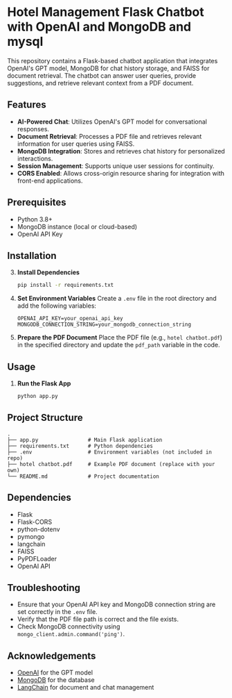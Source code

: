 # Hotel Management Flask Chatbot with OpenAI and MongoDB and mysql

This repository contains a Flask-based chatbot application that integrates OpenAI's GPT model, MongoDB for chat history storage, and FAISS for document retrieval. The chatbot can answer user queries, provide suggestions, and retrieve relevant context from a PDF document.

## Features

- **AI-Powered Chat**: Utilizes OpenAI's GPT model for conversational responses.
- **Document Retrieval**: Processes a PDF file and retrieves relevant information for user queries using FAISS.
- **MongoDB Integration**: Stores and retrieves chat history for personalized interactions.
- **Session Management**: Supports unique user sessions for continuity.
- **CORS Enabled**: Allows cross-origin resource sharing for integration with front-end applications.

## Prerequisites

- Python 3.8+
- MongoDB instance (local or cloud-based)
- OpenAI API Key

## Installation



3. **Install Dependencies**
   ```bash
   pip install -r requirements.txt
   ```

4. **Set Environment Variables**
   Create a `.env` file in the root directory and add the following variables:
   ```env
   OPENAI_API_KEY=your_openai_api_key
   MONGODB_CONNECTION_STRING=your_mongodb_connection_string
   ```

5. **Prepare the PDF Document**
   Place the PDF file (e.g., `hotel chatbot.pdf`) in the specified directory and update the `pdf_path` variable in the code.

## Usage

1. **Run the Flask App**
   ```bash
   python app.py
   ```


## Project Structure

```plaintext
.
├── app.py                # Main Flask application
├── requirements.txt      # Python dependencies
├── .env                  # Environment variables (not included in repo)
├── hotel chatbot.pdf     # Example PDF document (replace with your own)
└── README.md             # Project documentation
```

## Dependencies

- Flask
- Flask-CORS
- python-dotenv
- pymongo
- langchain
- FAISS
- PyPDFLoader
- OpenAI API

## Troubleshooting

- Ensure that your OpenAI API key and MongoDB connection string are set correctly in the `.env` file.
- Verify that the PDF file path is correct and the file exists.
- Check MongoDB connectivity using `mongo_client.admin.command('ping')`.




## Acknowledgements

- [OpenAI](https://openai.com/) for the GPT model
- [MongoDB](https://www.mongodb.com/) for the database
- [LangChain](https://docs.langchain.com/) for document and chat management

